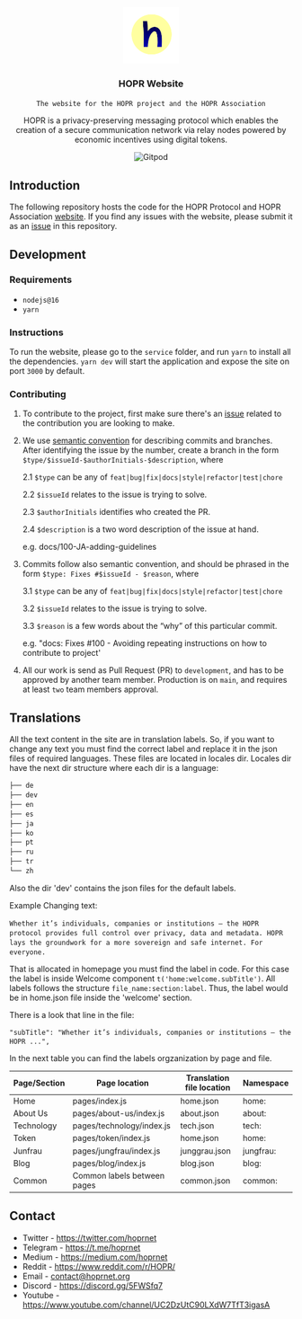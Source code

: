 <!-- INTRODUCTION -->
<p align="center">
  <a href="https://hoprnet.org" target="_blank" rel="noopener noreferrer">
    <img width="100" src="https://github.com/hoprnet/hopr-assets/blob/master/v1/logo/hopr_logo_padded.png?raw=true" alt="HOPR Logo">
  </a>
  
  <!-- Title Placeholder -->
  <h3 align="center">HOPR Website</h3>
  <p align="center">
    <code>The website for the HOPR project and the HOPR Association</code>
  </p>
  <p align="center">
    HOPR is a privacy-preserving messaging protocol which enables the creation of a secure communication network via relay nodes powered by economic incentives using digital tokens.
  </p>
  <p align="center">
    <img src="https://img.shields.io/badge/Gitpod-ready--to--code-blue?logo=gitpod" alt="Gitpod">
  </p>
</p>

## Introduction

The following repository hosts the code for the HOPR Protocol and HOPR Association [website](https://hoprnet.org). If you find any issues with the
website, please submit it as an [issue](https://github.com/hoprnet/hoprnet-org/issues) in this repository.

## Development

### Requirements

- `nodejs@16`
- `yarn`

### Instructions

To run the website, please go to the `service` folder, and run `yarn` to install all the dependencies. `yarn dev` will start the application and
expose the site on port `3000` by default.

### Contributing

1. To contribute to the project, first make sure there's an [issue](https://github.com/hoprnet/hoprnet-org/issues) related to the contribution you are looking to make.

2. We use [semantic convention](https://gist.github.com/joshbuchea/6f47e86d2510bce28f8e7f42ae84c716) for describing commits and branches. After identifying the issue by the number, create a branch in the form `$type/$issueId-$authorInitials-$description`, where

    2.1 `$type` can be any of `feat|bug|fix|docs|style|refactor|test|chore`

    2.2 `$issueId` relates to the issue is trying to solve.

    2.3 `$authorInitials` identifies who created the PR.

    2.4 `$description` is a two word description of the issue at hand.

    e.g. docs/100-JA-adding-guidelines

3. Commits follow also semantic convention, and should be phrased in the form `$type: Fixes #$issueId - $reason`, where

    3.1 `$type` can be any of `feat|bug|fix|docs|style|refactor|test|chore`

    3.2 `$issueId` relates to the issue is trying to solve.

    3.3 `$reason` is a few words about the “why” of this particular commit.

    e.g. "docs: Fixes #100 - Avoiding repeating instructions on how to contribute to project'

4. All our work is send as Pull Request (PR) to `development`, and has to be approved by another team member. Production is on `main`, and requires at least `two` team members approval.

## Translations
All the text content in the site are in translation labels. So, if you want to change any text you must find the correct label and replace it in the json files of required languages. These files are located in locales dir. Locales dir have the next dir structure where each dir is a language:

```bash
├── de
├── dev
├── en
├── es
├── ja
├── ko
├── pt
├── ru
├── tr
└── zh
```

Also the dir 'dev' contains the json files for the default labels.

Example
Changing text:

 `Whether it’s individuals, companies or institutions – the HOPR protocol provides full control over privacy, data and metadata. HOPR lays the groundwork for a more sovereign and safe internet. For everyone.`

That is allocated in homepage you must find the label in code. For this case the label is inside Welcome component `t('home:welcome.subTitle')`. All labels follows the structure `file_name:section:label`. Thus, the label would be in home.json file inside the 'welcome' section.

There is a look that line in the file:    

    "subTitle": "Whether it’s individuals, companies or institutions – the HOPR ...", 

In the next table you can find the labels orgzanization by page and file.

| Page/Section | Page location               | Translation file location | Namespace |
|--------------|-----------------------------|---------------------------|-----------|
| Home         | pages/index.js              | home.json                 | home:     |
| About Us     | pages/about-us/index.js     | about.json                | about:    |
| Technology   | pages/technology/index.js   | tech.json                 | tech:     |
| Token        | pages/token/index.js        | home.json                 | home:     |
| Junfrau      | pages/jungfrau/index.js     | junggrau.json             | jungfrau: |
| Blog         | pages/blog/index.js         | blog.json                 | blog:     |
| Common       | Common labels between pages | common.json               | common:   |
<!-- CONTACT -->

## Contact

- Twitter - https://twitter.com/hoprnet
- Telegram - https://t.me/hoprnet
- Medium - https://medium.com/hoprnet
- Reddit - https://www.reddit.com/r/HOPR/
- Email - contact@hoprnet.org
- Discord - https://discord.gg/5FWSfq7
- Youtube - https://www.youtube.com/channel/UC2DzUtC90LXdW7TfT3igasA
